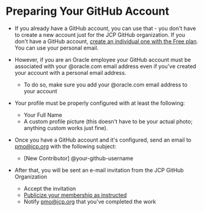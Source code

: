 # Preparing Your GitHub Account


* If you already have a GitHub account, you can use that - you don't have to create a new account just for the JCP GitHub organization.
  If you don't have a GitHub account, [create an individual one with the Free plan](https://github.com/join?source=header-home). You can use your personal email. 

* However, if you are an Oracle employee your GitHub account must be associated with your @oracle.com email address even if you've created your account with a personal email address.
    * To do so, make sure you add your @oracle.com email address to your account

* Your profile must be properly configured with at least the following:
    * Your Full Name
    * A custom profile picture (this doesn't have to be your actual photo; anything custom works just fine).

* Once you have a GitHub account and it's configured, send an email to pmo@jcp.org with the following subject:
    * [New Contributor] @your-github-username

* After that, you will be sent an e-mail invitation from the JCP GitHub Organization
    * Accept the invitation
    * [Publicize your membership as instructed](https://help.github.com/articles/publicizing-or-hiding-organization-membership/)
    * Notify pmo@jcp.org that you've completed the work
